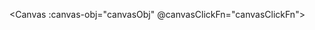 <!-- 父组件引用 -->
<Canvas :canvas-obj="canvasObj" @canvasClickFn="canvasClickFn"></Canvas>

<script>
  import Canvas from "@/components/canvas/canvas";
  components: {
    Canvas,
  },
  data(){
    return {
       canvasObj: {
        randomNumber: "5678",
        width: "100px",
        height: "30px",
      },
    }
  },
  methods:{
    canvasClickFn() {
      console.log("canvasClickFn");
      this.canvasObj.randomNumber = "5555";
    },
  }
 
  </script>
